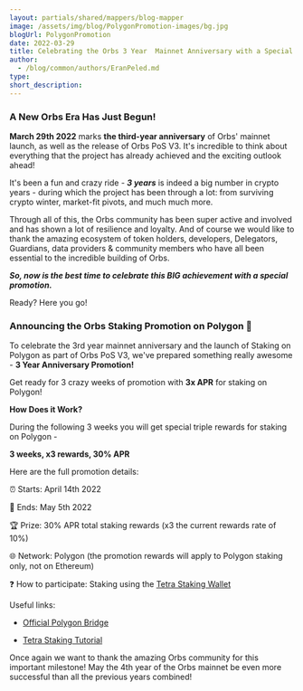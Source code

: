 ```yaml
---
layout: partials/shared/mappers/blog-mapper
image: /assets/img/blog/PolygonPromotion-images/bg.jpg
blogUrl: PolygonPromotion
date: 2022-03-29
title: Celebrating the Orbs 3 Year  Mainnet Anniversary with a Special Promotion!
author:
  - /blog/common/authors/EranPeled.md
type:
short_description: 
---
```

### A New Orbs Era Has Just Begun!

**March 29th 2022** marks **the third-year anniversary** of Orbs' mainnet launch, as well as the release of Orbs PoS V3. It's incredible to think about everything that the project has already achieved and the exciting outlook ahead!

It's been a fun and crazy ride - ***3 years*** is indeed a big number in crypto years - during which the project has been through a lot: from surviving crypto winter, market-fit pivots, and much much more.

Through all of this, the Orbs community has been super active and involved and has shown a lot of resilience and loyalty. And of course we would like to thank the amazing ecosystem of token holders, developers, Delegators, Guardians, data providers & community members who have all been essential to the incredible building of Orbs.

***So, now is the best time to celebrate this BIG achievement with a special promotion.***

Ready? Here you go!

### Announcing the Orbs Staking Promotion on Polygon 🎉

To celebrate the 3rd year mainnet anniversary and the launch of Staking on Polygon as part of Orbs PoS V3, we've prepared something really awesome - **3 Year Anniversary Promotion!**

Get ready for  3 crazy weeks of promotion with **3x APR** for staking on Polygon!

**How Does it Work?**

During the following 3 weeks you will get special  triple rewards for staking on Polygon -

**3 weeks, x3 rewards, 30% APR**

Here are the full promotion details:

⏰ Starts: April 14th 2022

🏁 Ends: May 5th 2022

🏆 Prize: 30% APR total staking rewards (x3 the current rewards rate of 10%)

🌐 Network: Polygon (the promotion rewards will apply to Polygon staking only, not on Ethereum)

❓ How to participate: Staking using the [Tetra Staking Wallet](https://staking.orbs.network/#/)

<div class='line-separator'> </div>

Useful links:

-   [Official Polygon Bridge](https://wallet.polygon.technology/login?next=%2Fbridge%2F)

-   [Tetra Staking Tutorial](https://www.orbs.com/tetra-orbs-staking-wallet-tutorial/)

Once again we want to thank the amazing Orbs community for this important milestone! May the 4th year of the Orbs mainnet be even more successful than all the previous years combined!

